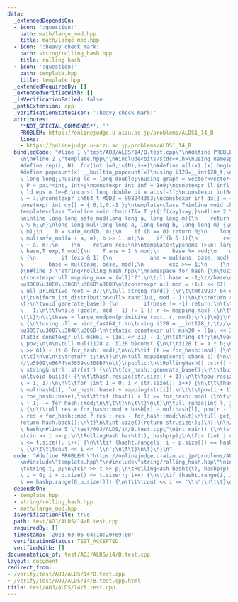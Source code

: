```yaml
---
data:
  _extendedDependsOn:
  - icon: ':question:'
    path: math/large_mod.hpp
    title: math/large_mod.hpp
  - icon: ':heavy_check_mark:'
    path: string/rolling_hash.hpp
    title: rolling hash
  - icon: ':question:'
    path: template.hpp
    title: template.hpp
  _extendedRequiredBy: []
  _extendedVerifiedWith: []
  _isVerificationFailed: false
  _pathExtension: cpp
  _verificationStatusIcon: ':heavy_check_mark:'
  attributes:
    '*NOT_SPECIAL_COMMENTS*': ''
    PROBLEM: https://onlinejudge.u-aizu.ac.jp/problems/ALDS1_14_B
    links:
    - https://onlinejudge.u-aizu.ac.jp/problems/ALDS1_14_B
  bundledCode: "#line 1 \"test/AOJ/ALDS/14/B.test.cpp\"\n#define PROBLEM \"https://onlinejudge.u-aizu.ac.jp/problems/ALDS1_14_B\"\
    \n\n#line 2 \"template.hpp\"\n#include<bits/stdc++.h>\nusing namespace std;\n\
    #define rep(i, N)  for(int i=0;i<(N);i++)\n#define all(x) (x).begin(),(x).end()\n\
    #define popcount(x) __builtin_popcount(x)\nusing i128=__int128_t;\nusing ll =\
    \ long long;\nusing ld = long double;\nusing graph = vector<vector<int>>;\nusing\
    \ P = pair<int, int>;\nconstexpr int inf = 1e9;\nconstexpr ll infl = 1e18;\nconstexpr\
    \ ld eps = 1e-6;\nconst long double pi = acos(-1);\nconstexpr int64_t MOD = 1e9\
    \ + 7;\nconstexpr int64_t MOD2 = 998244353;\nconstexpr int dx[] = { 1,0,-1,0 };\n\
    constexpr int dy[] = { 0,1,0,-1 };\ntemplate<class T>inline void chmax(T&x,T y){if(x<y)x=y;}\n\
    template<class T>inline void chmin(T&x,T y){if(x>y)x=y;}\n#line 2 \"math/large_mod.hpp\"\
    \ninline long long safe_mod(long long a, long long m){\n    return (a % m + m)\
    \ % m;\n}\nlong long mul(long long a, long long b, long long m) {\n    a = safe_mod(a,\
    \ m);\n    b = safe_mod(b, m);\n    if (b == 0) return 0;\n    long long res =\
    \ mul(safe_mod(a + a, m), b >> 1, m);\n    if (b & 1){\n        res = safe_mod(res\
    \ + a, m);\n    }\n    return res;\n}\ntemplate<typename T>\nT large_modpow(T\
    \ base,T exp,T mod){\n    T ans = 1 % mod;\n    base %= mod;\n    while (exp)\
    \ {\n        if (exp & 1) {\n            ans = mul(ans, base, mod);\n        }\n\
    \        base = mul(base, base, mod);\n        exp >>= 1;\n    }\n    return ans;\n\
    }\n#line 3 \"string/rolling_hash.hpp\"\nnamespace for_hash {\n\tusing ull = uint_fast64_t;\n\
    \tconstexpr ull mapping_max = (ull)'Z';\n\tull base = -1;\t//base\u3092\u30E9\u30F3\
    \u30C0\u30E0\u306B\u3068\u308B\n\tconstexpr ull mod = (1uL << 61) - 1;\n\tconstexpr\
    \ ull primitive_root = 37;\n\tull strong_rand() {\n\t\tmt19937_64 engine(chrono::steady_clock::now().time_since_epoch().count());\n\
    \t\tuniform_int_distribution<ull> rand(1uL, mod - 1);\n\t\treturn rand(engine);\n\
    \t}\n\tvoid generate_base() {\n        if(base != -1) return;\n\t\tull r = mod\
    \ - 1;\n\t\twhile (gcd(r, mod - 1) != 1 || r <= mapping_max) {\n\t\t\tr = strong_rand();\n\
    \t\t}\n\t\tbase = large_modpow(primitive_root, r, mod);\n\t}\n};\n\nclass RollingHash\
    \ {\n\tusing ull = uint_fast64_t;\n\tusing i128 = __int128_t;\t//\u5909\u3048\u307E\
    \u3057\u3087\u3046\u306D~\n\tstatic constexpr ull msk30 = (1ul << 30) - 1;\n\t\
    static constexpr ull msk61 = (1ul << 31) - 1;\n\tstring str;\n\tvector<ull> hash,\
    \ pow;\n\n\n\tull mul(i128 a, i128 b)const {\n\t\ti128 t = a * b;\n\n\t\tt = (t\
    \ >> 61) + (t & for_hash::mod);\n\n\t\tif (t >= for_hash::mod) {\n\t\t\tt -= for_hash::mod;\n\
    \t\t}\n\n\n\t\treturn t;\n\t}\n\n\tull mapping(const char& c) {\n\t\treturn (ull)c;\t\
    //\u5909\u66F4\u3059\u308B?\n\t}\npublic:\n\tRollingHash() :str() {\t}\n\n\tRollingHash(const\
    \ string& str) :str(str) {\n\t\tfor_hash::generate_base();\n\t\tbuild();\n\t}\n\
    \n\tvoid build() {\n\t\thash.resize(str.size() + 1);\n\t\tpow.resize(str.size()\
    \ + 1, 1);\n\n\t\tfor (int i = 0; i < str.size(); i++) {\n\t\t\thash[i + 1] =\
    \ mul(hash[i], for_hash::base) + mapping(str[i]);\n\t\t\tpow[i + 1] = mul(pow[i],\
    \ for_hash::base);\n\t\t\tif (hash[i + 1] >= for_hash::mod) {\n\t\t\t\thash[i\
    \ + 1] -= for_hash::mod;\n\t\t\t}\n\t\t}\n\t}\n\tull range(int l, int r) const\
    \ {\n\t\tull res = for_hash::mod + hash[r] - mul(hash[l], pow[r - l]);\n\t\treturn\
    \ res < for_hash::mod ? res : res - for_hash::mod;\n\t}\n\tull get_all(){\n\t\t\
    return hash.back();\n\t}\n\tint size(){return str.size();}\n};\n\n///@brief rolling\
    \ hash\n#line 5 \"test/AOJ/ALDS/14/B.test.cpp\"\nint main() {\n\tstring t, p;\n\
    \tcin >> t >> p;\n\tRollingHash hasht(t), hashp(p);\n\tfor (int i = 0; i + p.size()\
    \ <= t.size(); i++) {\n\t\tif (hasht.range(i, i + p.size()) == hashp.range(0,p.size()))\
    \ {\n\t\t\tcout << i << '\\n';\n\t\t}\n\t}\n}\n"
  code: "#define PROBLEM \"https://onlinejudge.u-aizu.ac.jp/problems/ALDS1_14_B\"\n\
    \n#include\"template.hpp\"\n#include\"string/rolling_hash.hpp\"\nint main() {\n\
    \tstring t, p;\n\tcin >> t >> p;\n\tRollingHash hasht(t), hashp(p);\n\tfor (int\
    \ i = 0; i + p.size() <= t.size(); i++) {\n\t\tif (hasht.range(i, i + p.size())\
    \ == hashp.range(0,p.size())) {\n\t\t\tcout << i << '\\n';\n\t\t}\n\t}\n}\n"
  dependsOn:
  - template.hpp
  - string/rolling_hash.hpp
  - math/large_mod.hpp
  isVerificationFile: true
  path: test/AOJ/ALDS/14/B.test.cpp
  requiredBy: []
  timestamp: '2023-03-06 04:18:20+09:00'
  verificationStatus: TEST_ACCEPTED
  verifiedWith: []
documentation_of: test/AOJ/ALDS/14/B.test.cpp
layout: document
redirect_from:
- /verify/test/AOJ/ALDS/14/B.test.cpp
- /verify/test/AOJ/ALDS/14/B.test.cpp.html
title: test/AOJ/ALDS/14/B.test.cpp
---
```

